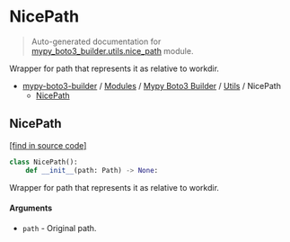 # NicePath

> Auto-generated documentation for [mypy_boto3_builder.utils.nice_path](https://github.com/vemel/mypy_boto3_builder/blob/master/mypy_boto3_builder/utils/nice_path.py) module.

Wrapper for path that represents it as relative to workdir.

- [mypy-boto3-builder](../../README.md#mypy_boto3_builder) / [Modules](../../MODULES.md#mypy-boto3-builder-modules) / [Mypy Boto3 Builder](../index.md#mypy-boto3-builder) / [Utils](index.md#utils) / NicePath
    - [NicePath](#nicepath)

## NicePath

[[find in source code]](https://github.com/vemel/mypy_boto3_builder/blob/master/mypy_boto3_builder/utils/nice_path.py#L7)

```python
class NicePath():
    def __init__(path: Path) -> None:
```

Wrapper for path that represents it as relative to workdir.

#### Arguments

- `path` - Original path.
